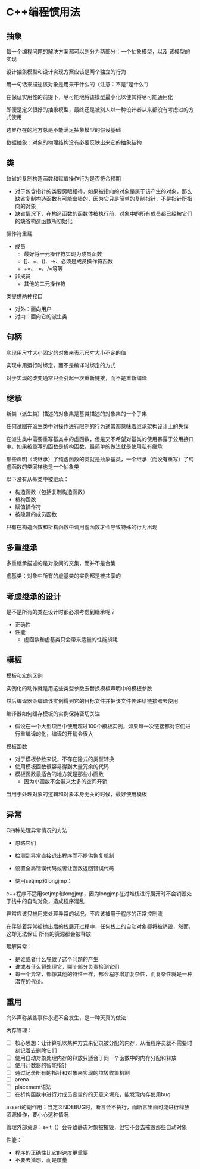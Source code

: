 # C++编程惯用法



## 抽象

每一个编程问题的解决方案都可以划分为两部分：一个抽象模型，以及 该模型的实现

设计抽象模型和设计实现方案应该是两个独立的行为

用一句话来描述该对象是用来干什么的（注意：不是“是什么”）

在保证实用性的前提下，尽可能地将该模型最小化以使其将尽可能通用化

即便是定义很好的抽象模型，最终还是被别人以一种设计者从来都没有考虑过的方式使用

边界存在的地方总是不能满足抽象模型的假设基础

数据抽象：对象的物理结构没有必要反映出来它的抽象结构



## 类



缺省的复制构造函数和赋值操作行为是否符合预期

- 对于包含指针的类要另眼相待，如果被指向的对象是属于该产生的对象，那么缺省复制构造函数有可能出错的，因为它只是简单的复制指针，不是指针所指向的对象
- 缺省情况下，在构造函数的函数体被执行前，对象中的所有成员都已经被它们的缺省构造函数所初始化

操作符重载

- 成员
  - 最好将一元操作符实现为成员函数
  - []、=、()、->、必须是成员操作符函数
  - +=、-=、/=等等
- 非成员
  - 其他的二元操作符

类提供两种接口

- 对外：面向用户
- 对内：面向它的派生类

## 句柄

实现用尺寸大小固定的对象来表示尺寸大小不定的值

实现中用运行时绑定，而不是编译时绑定的方式

对于实现的改变通常只会引起一次重新链接，而不是重新编译

## 继承

新类（派生类）描述的对象集是基类描述的对象集的一个子集

任何试图在派生类中对操作进行限制的行为通常都意味着继承架构设计上的失误

在派生类中需要重写基类中的虚函数，但是又不希望对基类的使用暴露于公用接口中。如果被重写的函数是析构函数，最简单的做法就是使用私有继承

那些声明（或继承）了纯虚函数的类就是抽象基类，一个继承（而没有重写）了纯虚函数的类同样也是一个抽象类

以下没有从基类中被继承：

- 构造函数（包括复制构造函数）
- 析构函数
- 赋值操作符
- 被隐藏的成员函数

只有在构造函数和析构函数中调用虚函数才会导致特殊的行为出现

## 多重继承

多重继承描述的是对象间的交集，而并不是合集

虚基类：对象中所有的虚基类的实例都是被共享的



## 考虑继承的设计

是不是所有的类在设计时都必须考虑到继承呢？

- 正确性
- 性能
  - 虚函数和虚基类只会带来适量的性能损耗

## 模板

模板和宏的区别

实例化的动作就是用这些类型参数去替换模板声明中的模板参数

然后编译器会编译该实例得到它的目标文件并把该文件传递给链接器去使用

编译器如何缓存模板的实例保持密切关注

- 假设在一个大型项目中使用超过100个模板实例，如果每一次链接都对它们进行重编译的化，编译的开销会很大

模板函数

- 对于模板参数来说，不存在隐式的类型转换
- 使用模板函数很容易得到大量冗余的代码
- 模板函数最适合的地方就是那些小函数
  - 因为小函数不会带来太多的空间开销

当用于处理对象的逻辑和对象本身无关的时候，最好使用模板



## 异常

C四种处理异常情况的方法：

- 忽略它们

- 检测到异常直接退出程序而不提供恢复机制

- 设置全局错误代码或者让函数返回错误代码

- 使用setjmp和longjmp：

  [使用方法]: https://www.cnblogs.com/hazir/p/c_setjmp_longjmp.html

c++程序不适用setjmp和longjmp，因为longjmp在对堆栈进行展开时不会销毁处于栈中的自动对象，造成程序混乱

异常应该只被用来处理异常的状况，不应该被用于程序的正常控制流

在伴随着异常被抛出后的栈展开过程中，任何栈上的自动对象都将被销毁，然而，这却无法保证 所有的资源都会被释放

理解异常：

- 是谁或者什么导致了这个问题的产生
- 谁或者什么将处理它，哪个部分负责检测它们 
- 每一个异常，都像其他的特性一样，都会程序增加复杂性，而复杂性就是一种潜在的代价。

## 重用

向外声称某些事件永远不会发生，是一种天真的做法

内存管理：

- [ ] 核心思想：让计算机以某种方式来记录被分配的内存，从而程序员就不需要时刻记着去删除它们
- [ ] 使用自动对象处理内存的释放只适合于同一个函数中的内存分配和释放
- [ ] 使用计数器的智能指针
- [ ] 通过记录所有的指针和对象来实现的垃圾收集机制
- [ ] arena
- [ ] placement语法
- [ ] 在析构函数中进行对成员变量的的无意义填充，能发现内存使用bug

assert的副作用：当定义NDEBUG时，断言会不执行，而断言里面可能进行释放资源操作，要小心这种情况

管理外部资源：exit（）会导致静态对象被摧毁，但它不会去摧毁那些自动对象

性能：

- 程序的正确性比它的速度更重要
- 不要去猜想，而是度量







































